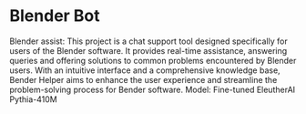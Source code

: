 # Blender Bot
Blender assist: This project is a chat support tool designed specifically for users of the Blender software. It provides real-time assistance, answering queries and offering solutions to common problems encountered by Blender users. With an intuitive interface and a comprehensive knowledge base, Bender Helper aims to enhance the user experience and streamline the problem-solving process for Bender software.
Model: Fine-tuned EleutherAI Pythia-410M 

